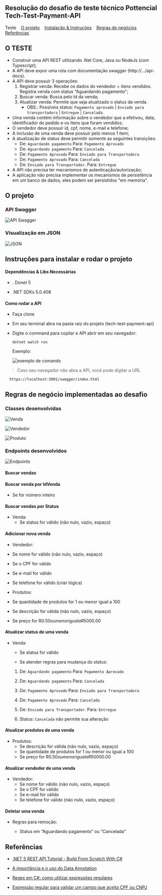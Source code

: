 ## Resolução do desafio de teste técnico Pottencial Tech-Test-Payment-API

<div align="center>

<a href="#teste">Teste</a>&nbsp;&nbsp;&nbsp;
<a href="#projeto">O projeto</a>&nbsp;&nbsp;&nbsp;
<a href="#instrucoes">Instalação & Instruções</a>&nbsp;&nbsp;&nbsp;
<a href="#regra-negocio">Regras de negócios</a>&nbsp;&nbsp;&nbsp;
<a href="#referencias">Referências</a>&nbsp;&nbsp;&nbsp;

</div>

## <span id="teste">O TESTE</span>

- Construir uma API REST utilizando .Net Core, Java ou NodeJs (com Typescript);
- A API deve expor uma rota com documentação swagger (http://.../api-docs).
- A API deve possuir 3 operações:
  1. Registrar venda: Recebe os dados do vendedor + itens vendidos. Registra venda com status "Aguardando pagamento";
  2. Buscar venda: Busca pelo Id da venda;
  3. Atualizar venda: Permite que seja atualizado o status da venda.
     - OBS.: Possíveis status: `Pagamento aprovado` | `Enviado para transportadora` | `Entregue` | `Cancelada`.
- Uma venda contém informação sobre o vendedor que a efetivou, data, identificador do pedido e os itens que foram vendidos;
- O vendedor deve possuir id, cpf, nome, e-mail e telefone;
- A inclusão de uma venda deve possuir pelo menos 1 item;
- A atualização de status deve permitir somente as seguintes transições:
  - De: `Aguardando pagamento` Para: `Pagamento Aprovado`
  - De: `Aguardando pagamento` Para: `Cancelada`
  - De: `Pagamento Aprovado` Para: `Enviado para Transportadora`
  - De: `Pagamento Aprovado` Para: `Cancelada`
  - De: `Enviado para Transportador`. Para: `Entregue`
- A API não precisa ter mecanismos de autenticação/autorização;
- A aplicação não precisa implementar os mecanismos de persistência em um banco de dados, eles podem ser persistidos "em memória".

## <span id="projeto">O projeto</span>

### API Swagger

![API Swagger](./About-project/prints/projeto.png)

### Visualização em JSON

![JSON](./About-project/prints/json.png)

## <span id="instrucoes">Instruções para instalar e rodar o projeto</span>

#### Dependências & Libs Necessárias

- . Donet 5

- .NET SDKs 5.0.408

#### Como rodar a API

- Faça clone

- Em seu terminal abra na pasta raiz do projeto
  (tech-test-payment-api)

- Digite o command para copilar e API abrir em seu navegador:

      dotnet watch run

  Exemplo:

  ![exemplo de comando](./About-project/prints/comands1.PNG)

> Caso seu navegador não abra a API, você pode digitar a URL

      https://localhost:5001/swagger/index.html

## <span id="regra-negocio">Regras de negócio implementadas ao desafio</span>

### Classes desenvolvidas

![Venda](./About-project/prints/diagrama-venda.PNG)

![Vendedor](./About-project/prints/diagrama-vendedor.PNG)

![Produto](./About-project/prints/diagrama-produto.PNG)

### Endpoints desenvolvidos

![Endpoints](./About-project/prints/endpoints.png)

#### Buscar vendas

#### Buscar venda por IdVenda

- Se for número inteiro

#### Buscar vendas por Status

- Venda:
  - Se status for válido (não nulo, vazio, espaço)

#### Adicionar nova venda

- Vendedor:
- Se nome for válido (não nulo, vazio, espaço)
- Se o CPF for válido
- Se e-mail for válido
- Se telefone for válido (criar lógica)

- Produtos:
- Se quantidade de produtos for 1 ou menor igual a 100
- Se descrição for válida (não nulo, vazio, espaço)
- Se preço for R$0.50 ou menor igual a R$5000.00

#### Atualizar status de uma venda

- Venda:

  - Se status for válido

  - Se atender regras para mudança do status:

  1. De: `Aguardando pagamento` Para: `Pagamento Aprovado`

  2. De: `Aguardando pagamento` Para: `Cancelada`

  3. De: `Pagamento Aprovado` Para: `Enviado para Transportadora`

  4. De: `Pagamento Aprovado` Para: `Cancelada`

  5. De: `Enviado para Transportador`. Para: `Entregue`

  6. Status: `Cancelada` não permite sua alteração

#### Atualizar produtos de uma venda

- Produtos:
  - Se descrição for válida (não nulo, vazio, espaço)
  - Se quantidade de produtos for 1 ou menor ou igual a 100
  - Se preço for R$0.50 ou menor igual a R$50000.00

#### Atualizar vendedor de uma venda

- Vendedor:
  - Se nome for válido (não nulo, vazio, espaço)
  - Se o CPF for válido
  - Se e-mail for válido
  - Se telefone for válido (não nulo, vazio, espaço)

#### Deletar uma venda

- Regras para remoção:

  - Status em “Aguardando pagamento” ou “Cancelada”

## <span id="referencias">Referências</span>

- [.NET 5 REST API Tutorial - Build From Scratch With C#](https://youtu.be/ZXdFisA_hOY)

- [A importância e o uso do Data Annotation](https://imasters.com.br/dotnet/importancia-e-o-uso-data-annotation)

- [Regex em C#: como utilizar expressões regulares](https://www.alura.com.br/artigos/regex-c-sharp-utilizar-expressoes-regulares?gclid=CjwKCAjwkaSaBhA4EiwALBgQaBmyi6EbjSnPaSVUa0BewlrjU5WPHkviv_VOC-zcTPPWD5w9xnD-PRoCe9gQAvD_BwE)

- [Expressão regular para validar um campo que aceita CPF ou CNPJ](https://pt.stackoverflow.com/questions/11045/express%C3%A3o-regular-para-validar-um-campo-que-aceita-cpf-ou-cnpj)
